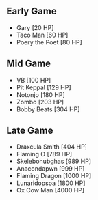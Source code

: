 ## Early Game
- Gary [20 HP]
- Taco Man [60 HP]
- Poery the Poet [80 HP]
## Mid Game
- VB [100 HP]
- Pit Keppal [129 HP]
- Notonjo [180 HP]
- Zombo [203 HP]
- Bobby Beats [304 HP]
## Late Game
- Draxcula Smith [404 HP]
- Flaming O [789 HP]
- Skelebohubghas [989 HP]
- Anacondapwn [999 HP]
- Flaming Dragon [1000 HP]
- Lunaridopspa [1800 HP]
- Ox Cow Man [4000 HP]
